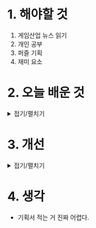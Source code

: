 
# 1. 해야할 것

1. 게임산업 뉴스 읽기 
2. 개인 공부  
3. 퍼즐 기획
4. 재미 요소



# 2. 오늘 배운 것

<details>
<summary>접기/펼치기</summary>

## 퍼즐 기획

### 1. 개요 (Overview)

> 퍼즐이 등장하는 배경, 맥락, 전체 게임에서의 역할

* 퍼즐 이름 / 코드명
* 등장 위치 및 타이밍 (챕터, 지역 등)
* 퍼즐의 간단한 콘셉트
* 왜 이 퍼즐이 필요한가 (게임 플레이/내러티브/레벨 플로우 관점)

---

### 2. 퍼즐 요약 (Puzzle Summary)

> 한눈에 보는 퍼즐의 핵심 정보

* 퍼즐 타입: 연결 / 순서 / 논리 / 공간 등
* 목표: 플레이어가 최종적으로 해야 할 일
* 실패 조건: 없는지, 있다면 어떤 경우인지
* 예상 소요 시간
* 난이도 및 학습 곡선

---

### 3. 재미 요소 분석 (Fun Factor Analysis)

> 이 퍼즐이 왜 재미있는지 설명하는 섹션

* 핵심 재미 요소 (예: 문제 해결, 발견, 패턴 인식 등)
* 플레이어 심리 유도 흐름
* 성공 시 피드백 (시각/음향/보상 등)
* 반복 가능성과 중독성 여부
* 유사 게임 예시 및 차별성

---

### 4. 목표와 비목표 (Design Goals / Non-Goals)

> 설계 목적을 분명히 하여 범위를 고정시키는 역할

* 이 퍼즐이 달성하려는 플레이 경험
* 의도하지 않은 플레이 방식 / 피하고 싶은 문제

---

### 5. 구성 요소 상세 (Puzzle Elements Breakdown)

> 퍼즐을 구성하는 모든 요소의 설명

* 퍼즐 입력 방식 (플레이어가 조작하는 요소)
* 내부 규칙 및 로직 (퍼즐의 작동 규칙)
* 시각적 요소 (아이콘, 전선, 인터페이스 등)
* 오브젝트별 역할 설명 (ex. 전류 스위치, 릴레이 등)
* 힌트 제공 방식 및 UI 노출 여부
* 다회 플레이 대비 여부

---

### 6. 단계 및 난이도 설계 (Puzzle Progression)

> 난이도를 어떻게 설계했는지, 학습이 어떻게 진행되는지

* 튜토리얼 → 중간 → 고급 구조
* 점진적 도전 요소 추가 계획
* 플레이어의 학습 경로 예상
* 에러를 통한 학습 유도 방식 여부

---

### 7. 인터랙션 & 피드백 (Interaction & Feedback)

> 플레이어가 퍼즐과 상호작용할 때의 경험

* 입력에 대한 반응 (버튼, 레버, 연결 등)
* 퍼즐 성공 / 실패 시의 피드백
* 애니메이션 / 사운드 / 진동 등 감각적 연출
* UI/UX 요소 위치 및 노출 시점

---

### 8. 테스트 포인트 및 QA 노트

> 디버깅과 QA 시 확인할 지점

* 버그 발생 가능 포인트
* 유저가 의도치 않게 우회할 수 있는 구조
* 무한 루프 또는 막히는 지점 존재 여부
* 난이도 분산 여부 (피드백 기반 난이도 조절 예정 항목)

---

### 9. 스크린샷/모형/플로우 차트 (시각자료 섹션)

> 실제 작동 순서나 인터페이스를 그림으로 설명

* 블록아웃 이미지
* 퍼즐 작동 순서 플로우차트
* 상태 변화 도식도 (ex. 전류 흐름 시각화)
* UI 구성안

---

### 10. 추가 고려 사항 / 향후 확장성

> 반복 등장 시 어떻게 바꿀 수 있는가, 향후 응용 아이디어

* 테마 변형 예시 (불꽃 → 전류 → 마법)
* 시스템 연계 가능성 (문 열기, 장치 조작 등과 연결)
* 스토리와 연계된 응용 가능성

---


## 재미 요소


### 1. 퍼즐 이름 또는 타입

예: 전선 연결 퍼즐 / 라이트 리플렉션 퍼즐 / 블록 밀기 퍼즐

---

### 2. 핵심 재미 요소 (Fun Factor)

* **문제 해결 재미 (Problem Solving)**
  예: 복잡한 회로를 분석해 최적의 연결을 찾아낼 때 성취감
* **발견의 재미 (Discovery)**
  예: 퍼즐을 푸는 중 새로운 룰이나 상호작용을 발견하는 즐거움
* **패턴 인식 (Pattern Recognition)**
  예: 반복되는 구조 속에서 규칙을 찾아낼 때의 만족감
* **창의성 요구 (Creative Thinking)**
  예: 정답이 하나가 아닌 퍼즐에서 다양한 방식으로 접근 가능할 때
* **순차적 사고 / 논리 추론 (Sequential Logic)**
  예: 단계를 예측하고 논리적으로 전개해 해결하는 퍼즐
* **리듬감 / 타이밍 (Timing-based Fun)**
  예: 정확한 타이밍으로 작동해야 성공하는 퍼즐
* **몰입 유도 (Immersion)**
  예: 세계관과 자연스럽게 어우러져 스토리를 경험하는 수단일 때

---

### 3. 플레이어 심리 자극 요인

* **"내가 똑똑해진 것 같은 느낌"**
* **"금방 알 것 같았는데 다시 생각하게 만드는 도전"**
* **"실패했지만 다음엔 될 것 같은 느낌"**
* **"이 퍼즐은 내가 파악했다"는 통제감**

---

### 4. 재미의 유지 방식

* 점진적 난이도 상승
* 실패 페널티 없이 리트라이
* 힌트 시스템 유무
* 성공 시 보상 (내러티브, 시각적 연출, 해금 요소 등)

---

### 5. 재미를 해치는 요소 (리스크)

* 반복 시 지루함
* 해결 과정이 너무 직관적이거나 비직관적일 때
* 실패 시 리셋 시간이 너무 길거나 번거로운 UX
* 퍼즐이 전체 흐름과 따로 놀거나 몰입을 방해할 때

---

### 6. 유사 퍼즐 사례

(게임명, 퍼즐 타입, 어떤 재미 요소를 잘 보여주는지 간략 설명)

예:

* 《Portal》 - 공간 활용과 시퀀스 논리, 창의적 접근 유도
* 《Zelda: Breath of the Wild》 - 다양한 물리 퍼즐로 창의성 유발
* 《The Witness》 - 반복 학습과 패턴 인식의 정수

---

### ✅ 작성 팁

* 각 퍼즐마다 ‘**왜 재미있는가?**’를 문장 한두 줄로 요약해 적는 연습을 해보세요.
* 팀원이 읽고 “아\~ 이 퍼즐은 이런 이유로 재밌구나” 하고 바로 납득할 수 있도록.
* 실제 게임 사례를 곁들이면 설득력이 좋아집니다.



</details>




# 3. 개선


<details>
<summary>접기/펼치기</summary>


</details>



# 4. 생각
- 기획서 적는 거 진짜 어렵다.

